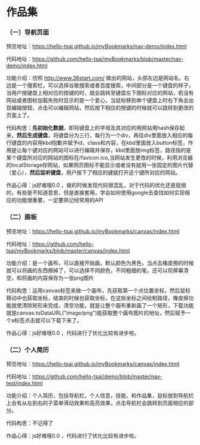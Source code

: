 # 作品集
### （一）导航页面
预览地址：https://hello-tsai.github.io/myBookmarks/nav-demo/index.html 

代码地址：https://github.com/hello-tsai/myBookmarks/blob/master/nav-demo/index.html

功能介绍：仿照 http://www.36start.com/ 做出的网站，头部左边是网站名，右边是一个搜索栏，可以选择谷歌搜索或者百度搜索，中间部分是一个键盘的样子，当用户按键盘上相对应的按键的时，就会跳转至键盘左下图标对应的网站，若没有网站或者图标加载失败时显示的是一个爱心，当鼠标移到单个键盘上时右下角会出现编辑按钮，点击可以编辑网站，然后按下相应的按键的时候就可以跳转到更改的页面上了。

代码构思：**先初始化数据**，即将键盘上的字母及其对应的用网站用hash保存起来，**然后生成键盘**，将键盘分为三行，每行为一个div，再往div里面放入相应的每行键盘的内容用kbd抱歉并赋予id、class和内容，在kbd里面放入button标签，作用是让每个键对应的网站可以进行编辑并保存，kbd里面放img标签，路径指的是某个键盘所对应的网站的图标在/favicon.ico,当网站发生更改的时候，利用浏览器的localStorage存网站，如果网页图标不能显示或者没有就用一张固定的图片代替（爱心），**然后监听键盘**，用户按下了相应的键就打开这个键所对应的网站。

作品心得：js好难哦0.0 ，做的时候发现代码很混乱，对于代码的优化还是挺弱的，有些是不知道意思，但是直接套用，学会如何使用google去查找如何实现相应的功能很重要，一定要熟记经常用的API

### （二）画板
预览地址：https://hello-tsai.github.io/myBookmarks/canvas/index.html

代码地址：https://github.com/hello-tsai/myBookmarks/blob/master/canvas/index.html

功能介绍：是一个画布，可以直接开始画，默认颜色为黑色，当点击橡皮擦的时候就可以将画的东西擦掉了，可以选择不同颜色，不同粗细的笔，还可以将屏幕清空，和将画的内容保存为一张png图片

代码构思：运用canvas标签来做一个画布，先获取第一个点位置坐标，然后鼠标移动中也获取坐标，结束的时候也获取坐标，在这些坐标之间绘制路径，橡皮擦功能就使清除矩形来完成，清空功能，就是让整个画布重新画了一个矩形，下载功能就是canvas.toDataURL("image/png")能获取整个画布图片的地址，然后赋予一个a标签点击就可以下载下来了。

作品心得：js好难哦0.0 ，代码进行了优化比较有进步啦。

### （二）个人简历
预览地址：https://hello-tsai.github.io/myBookmarks/canvas/index.html

代码地址：https://github.com/hello-tsai/demo/blob/master/nav-test/index.html

功能介绍：个人简历，包括导航栏，个人信息，技能，和作品集，鼠标放到导航栏上会有从左到右的子菜单滑动效果和高亮效果，点击导航栏会跳转到页面相应的部分。

代码构思：不记得了

作品心得：js好难哦0.0 ，代码进行了优化比较有进步啦。
